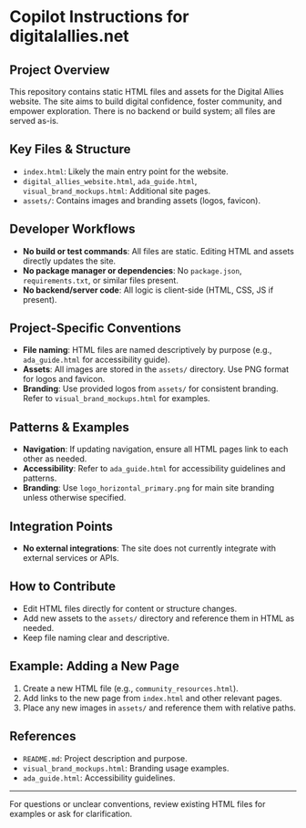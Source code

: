 # Copilot Instructions for digitalallies.net

## Project Overview
This repository contains static HTML files and assets for the Digital Allies website. The site aims to build digital confidence, foster community, and empower exploration. There is no backend or build system; all files are served as-is.

## Key Files & Structure
- `index.html`: Likely the main entry point for the website.
- `digital_allies_website.html`, `ada_guide.html`, `visual_brand_mockups.html`: Additional site pages.
- `assets/`: Contains images and branding assets (logos, favicon).

## Developer Workflows
- **No build or test commands**: All files are static. Editing HTML and assets directly updates the site.
- **No package manager or dependencies**: No `package.json`, `requirements.txt`, or similar files present.
- **No backend/server code**: All logic is client-side (HTML, CSS, JS if present).

## Project-Specific Conventions
- **File naming**: HTML files are named descriptively by purpose (e.g., `ada_guide.html` for accessibility guide).
- **Assets**: All images are stored in the `assets/` directory. Use PNG format for logos and favicon.
- **Branding**: Use provided logos from `assets/` for consistent branding. Refer to `visual_brand_mockups.html` for examples.

## Patterns & Examples
- **Navigation**: If updating navigation, ensure all HTML pages link to each other as needed.
- **Accessibility**: Refer to `ada_guide.html` for accessibility guidelines and patterns.
- **Branding**: Use `logo_horizontal_primary.png` for main site branding unless otherwise specified.

## Integration Points
- **No external integrations**: The site does not currently integrate with external services or APIs.

## How to Contribute
- Edit HTML files directly for content or structure changes.
- Add new assets to the `assets/` directory and reference them in HTML as needed.
- Keep file naming clear and descriptive.

## Example: Adding a New Page
1. Create a new HTML file (e.g., `community_resources.html`).
2. Add links to the new page from `index.html` and other relevant pages.
3. Place any new images in `assets/` and reference them with relative paths.

## References
- `README.md`: Project description and purpose.
- `visual_brand_mockups.html`: Branding usage examples.
- `ada_guide.html`: Accessibility guidelines.

---
For questions or unclear conventions, review existing HTML files for examples or ask for clarification.
